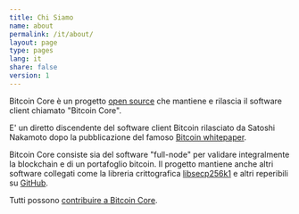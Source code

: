 ```yaml
---
title: Chi Siamo
name: about
permalink: /it/about/
layout: page
type: pages
lang: it
share: false
version: 1
---
```


Bitcoin Core è un progetto [open source](https://opensource.org/) che mantiene e rilascia il software client chiamato "Bitcoin Core".

E' un diretto discendente del software client Bitcoin rilasciato da Satoshi Nakamoto dopo la pubblicazione del famoso [Bitcoin whitepaper](/bitcoin.pdf).

Bitcoin Core consiste sia del software "full-node" per validare integralmente la blockchain e di un portafoglio bitcoin.
Il progetto mantiene anche altri software collegati come la libreria crittografica [libsecp256k1](https://github.com/bitcoin/secp256k1) e altri reperibili su [GitHub](https://github.com/bitcoin).

Tutti possono [contribuire a Bitcoin Core](/en/contribute).

